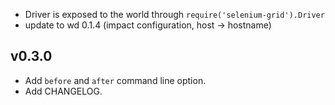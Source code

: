 * Driver is exposed to the world through `require('selenium-grid').Driver`
* update to wd 0.1.4 (impact configuration, host -> hostname)

## v0.3.0

* Add `before` and `after` command line option.
* Add CHANGELOG.
